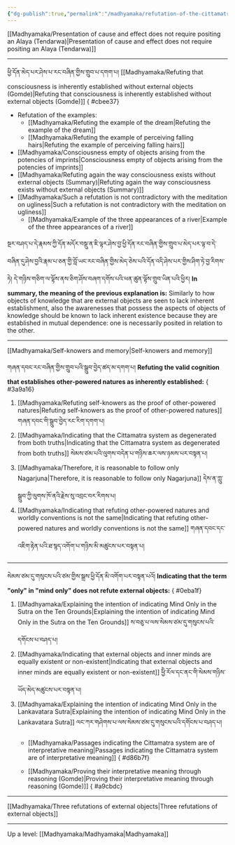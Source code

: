 ```yaml
---
{"dg-publish":true,"permalink":"/madhyamaka/refutation-of-the-cittamatra-system/"}
---
```


[[Madhyamaka/Presentation of cause and effect does not require positing an Alaya (Tendarwa)\|Presentation of cause and effect does not require positing an Alaya (Tendarwa)]]

---
ཕྱི་དོན་མེད་པར་ཤེས་པ་རང་བཞིན་གྱིས་གྲུབ་པ་དགག་པ།
[[Madhyamaka/Refuting that consciousness is inherently established without external objects (Gomde)\|Refuting that consciousness is inherently established without external objects (Gomde)]]
{ #cbee37}

- Refutation of the examples:
	- [[Madhyamaka/Refuting the example of the dream\|Refuting the example of the dream]]
	- [[Madhyamaka/Refuting the example of perceiving falling hairs\|Refuting the example of perceiving falling hairs]]
- [[Madhyamaka/Consciousness empty of objects arising from the potencies of imprints\|Consciousness empty of objects arising from the potencies of imprints]]
- [[Madhyamaka/Refuting again the way consciousness exists without external objects (Summary)\|Refuting again the way consciousness exists without external objects (Summary)]]
- [[Madhyamaka/Such a refutation is not contradictory with the meditation on ugliness\|Such a refutation is not contradictory with the meditation on ugliness]]
	- [[Madhyamaka/Example of the three appearances of a river\|Example of the three appearances of a river]]


སྔར་བཤད་པ་དེ་རྣམས་ཀྱི་དོན་མདོར་བསྡུ་ན་ཇི་ལྟར་ཤེས་བྱ་ཕྱི་དོན་རང་བཞིན་གྱིས་གྲུབ་པ་མེད་པར་ལྟ་བ་དེ་བཞིན་དུ་ཤེས་བྱའི་རྣམ་པ་ཅན་གྱི་བློ་ཡང་རང་བཞིན་གྱིས་མེད་ཅེས་པའི་དོན་འདི་ཤེས་པར་གྱིས་ཤིག་ཏེ་བྱ་རིགས་ཏེ། དེ་གཉིས་གཅིག་ལ་ལྟོས་ནས་ཅིག་ཤོས་བཞག་དགོས་པའི་ཕན་ཚུན་ལྟོས་གྲུབ་ཡིན་པའི་ཕྱིར།
**In summary, the meaning of the previous explanation is:** Similarly to how objects of knowledge that are external objects are seen to lack inherent establishment, also the awarenesses that possess the aspects of objects of knowledge should be known to lack inherent existence because they are established in mutual dependence: one is necessarily posited in relation to the other.

---
[[Madhyamaka/Self-knowers and memory\|Self-knowers and memory]]

གཞན་དབང་རང་བཞིན་གྱིས་གྲུབ་པའི་སྒྲུབ་བྱེད་ཚད་མ་དགག་པ།
**Refuting the valid cognition that establishes other-powered natures as inherently established:**
{ #3a9a16}

1. [[Madhyamaka/Refuting self-knowers as the proof of other-powered natures\|Refuting self-knowers as the proof of other-powered natures]] གཞན་དབང་གི་སྒྲུབ་བྱེད་རང་རིག་དགག་པ། 
2. [[Madhyamaka/Indicating that the Cittamatra system as degenerated from both truths\|Indicating that the Cittamatra system as degenerated from both truths]]
   སེམས་ཙམ་པའི་ལུགས་བདེན་པ་གཉིས་ཆར་ལས་ཉམས་པར་བསྟན་པ།
3. [[Madhyamaka/Therefore, it is reasonable to follow only Nagarjuna\|Therefore, it is reasonable to follow only Nagarjuna]] དེས་ན་ཀླུ་སྒྲུབ་ཀྱི་ལུགས་ཁོ་ནའི་རྗེས་སུ་འབྲང་བར་རིགས་པ།
4. [[Madhyamaka/Indicating that refuting other-powered natures and worldly conventions is not the same\|Indicating that refuting other-powered natures and worldly conventions is not the same]]
   གཞན་དབང་དང་འཇིག་རྟེན་པའི་ཐ་སྙད་འགོག་པ་གཉིས་མི་མཚུངས་པར་བསྟན་པ།

---
སེམས་ཙམ་དུ་གསུངས་པའི་ཙམ་གྱིས་སྒྲས་ཕྱི་དོན་མི་འགོག་པར་བསྟན་པའོ།
**Indicating that the term "only" in "mind only" does not refute external objects:**
{ #0eba1f}

1. [[Madhyamaka/Explaining the intention of indicating Mind Only in the Sutra on the Ten Grounds\|Explaining the intention of indicating Mind Only in the Sutra on the Ten Grounds]]
   ས་བཅུ་པ་ལས་སེམས་ཙམ་དུ་གསུངས་པའི་དགོངས་པ་བཤད་པ།
2. [[Madhyamaka/Indicating that external objects and inner minds are equally existent or non-existent\|Indicating that external objects and inner minds are equally existent or non-existent]]
   ཕྱིེ་རོལ་དང་ནང་གི་སེམས་གཉིས་ཡོད་མེད་མཚུངས་པར་བསྟན་པ།
3. [[Madhyamaka/Explaining the intention of indicating Mind Only in the Lankavatara Sutra\|Explaining the intention of indicating Mind Only in the Lankavatara Sutra]]
   ལང་ཀར་གཤེགས་པ་ལས་སེམས་ཙམ་དུ་གསུངས་པའི་དགོངས་པ་བཤད་པ།
	- [[Madhyamaka/Passages indicating the Cittamatra system are of interpretative meaning\|Passages indicating the Cittamatra system are of interpretative meaning]]
{ #d86b7f}

	- [[Madhyamaka/Proving their interpretative meaning through reasoning (Gomde)\|Proving their interpretative meaning through reasoning (Gomde)]]
{ #a9cbdc}


---
[[Madhyamaka/Three refutations of external objects\|Three refutations of external objects]]


---
Up a level: [[Madhyamaka/Madhyamaka\|Madhyamaka]]